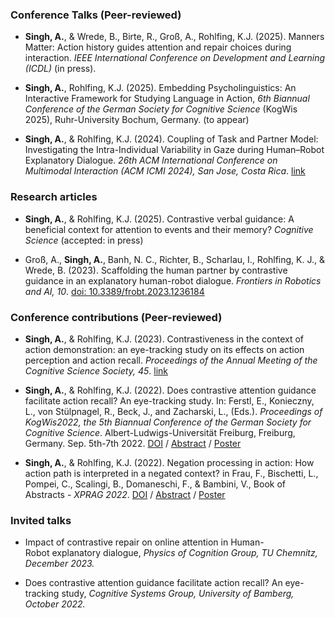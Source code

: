 ### Conference Talks (Peer-reviewed)
* **Singh, A.**, & Wrede, B., Birte, R., Groß, A., Rohlfing, K.J. (2025). Manners Matter: Action history guides attention and repair choices during interaction. *IEEE International Conference on Development and Learning (ICDL)* (in press).

* **Singh, A.**, Rohlfing, K.J. (2025). Embedding Psycholinguistics: An Interactive Framework for Studying Language in Action, *6th Biannual Conference of the German Society for Cognitive Science* (KogWis 2025), Ruhr-University Bochum, Germany. (to appear)

* **Singh, A.**, & Rohlfing, K.J. (2024). Coupling of Task and Partner Model: Investigating the Intra-Individual Variability in Gaze during Human–Robot Explanatory Dialogue. *26th ACM International Conference on Multimodal Interaction (ACM ICMI 2024), San Jose, Costa Rica*. [link](https://doi.org/10.1145/3686215.3689202)


### Research articles 
* **Singh, A.**, & Rohlfing, K.J. (2025). Contrastive verbal guidance: A beneficial context for attention to events and their memory? *Cognitive Science* (accepted: in press)

* Groß, A., **Singh, A.**, Banh, N. C., Richter, B., Scharlau, I., Rohlfing, K. J., & Wrede, B. (2023). Scaffolding the human partner by contrastive guidance in an explanatory human-robot dialogue. *Frontiers in Robotics and AI, 10*. [doi: 10.3389/frobt.2023.1236184](https://www.frontiersin.org/articles/10.3389/frobt.2023.1236184/abstract)



### Conference contributions (Peer-reviewed)
* **Singh, A.**, & Rohlfing, K.J. (2023). Contrastiveness in the context of action demonstration: an eye-tracking study on its effects on action perception and action recall. *Proceedings of the Annual Meeting of the Cognitive Science Society, 45*. [link](https://escholarship.org/content/qt2w94t4cv/qt2w94t4cv.pdf?t=rxoyje)

* **Singh, A.**, &  Rohlfing, K.J. (2022). Does contrastive attention guidance facilitate action recall? An eye-tracking study. In: Ferstl, E., Konieczny, L., von Stülpnagel, R., Beck, J., and Zacharski, L., (Eds.). *Proceedings of KogWis2022, the 5th Biannual Conference of the German Society for Cognitive Science*. Albert-Ludwigs-Universität Freiburg, Freiburg, Germany. Sep. 5th-7th 2022. [DOI](https://freidok.uni-freiburg.de/data/229611) / [Abstract](/assets/Abstract_KogWis2022_Singh%26Rohlfing.pdf) / [Poster](/assets/KogWiss2022_Poster.pdf)

* **Singh, A.**, &  Rohlfing, K.J. (2022). Negation processing in action: How action path is interpreted in a negated context? in Frau, F., Bischetti, L., Pompei, C., Scalingi, B., Domaneschi, F., & Bambini, V., Book of Abstracts - *XPRAG 2022*. [DOI](https://doi.org/10.17605/OSF.IO/C4KP2) / [Abstract](/assets/XPRAG2022_Abstract_NegationAction.pdf) / [Poster](/assets/Singh_Poster_XPRAG2022.pdf)


### Invited talks
* Impact of contrastive repair on online attention in Human-Robot explanatory dialogue, *Physics of Cognition Group, TU Chemnitz, December 2023.*

* Does contrastive attention guidance facilitate action recall? An eye-tracking study, *Cognitive Systems Group, University of Bamberg, October 2022.*